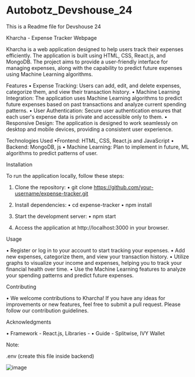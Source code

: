 # Autobotz_Devshouse_24
This is a Readme file for Devshouse 24

Kharcha - Expense Tracker Webpage 

Kharcha is a web application designed to help users track their expenses efficiently. The application is built using HTML, CSS, React.js, and MongoDB. The project aims to provide a user-friendly interface for managing expenses, along with the capability to predict future expenses using Machine Learning algorithms. 

Features
  •	Expense Tracking: Users can add, edit, and delete expenses, categorize them, and view their transaction history.
  •	Machine Learning Integration: The application uses Machine Learning algorithms to predict future expenses based on past transactions and analyze current spending patterns.
  •	User Authentication: Secure user authentication ensures that each user's expense data is private and accessible only to them.
  •	Responsive Design: The application is designed to work seamlessly on desktop and mobile devices, providing a consistent user experience. 

Technologies Used
  •Frontend: HTML, CSS, React.js and JavaScript
  •	Backend: MongoDB, js
  •	Machine Learning: Plan to implement in future, ML algorithms to predict patterns of user.  

Installation

To run the application locally, follow these steps:

1. Clone the repository:
  •	git clone https://github.com/your-username/expense-tracker.git

2. Install dependencies:
  •	cd expense-tracker
  •	npm install



3. Start the development server:
  •	npm start

4. Access the application at http://localhost:3000 in your browser.

Usage

  •	Register or log in to your account to start tracking your expenses.
  •	Add new expenses, categorize them, and view your transaction history.
  • Utilize graphs to visualize your income and expenses, helping you to track your financial health over time.
  •	Use the Machine Learning features to analyze your spending patterns and predict future expenses.

Contributing

  •	We welcome contributions to Kharcha! If you have any ideas for improvements or new features, feel free to submit a pull request. Please follow our contribution guidelines.

Acknowledgments

  •	Framework - React.js, Libraries - 
  •	Guide - Splitwise, IVY Wallet

Note:

  .env (create this file inside backend)

![image](https://github.com/Krishnadeshpande2907/Autobotz_Devshouse_24/assets/113997086/d7cc08ae-3861-4d11-af0e-dcea9b5a1a41)
